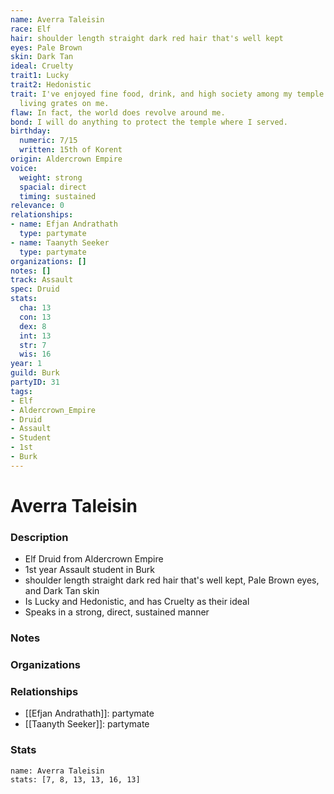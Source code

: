 ```yaml
---
name: Averra Taleisin
race: Elf
hair: shoulder length straight dark red hair that's well kept
eyes: Pale Brown
skin: Dark Tan
ideal: Cruelty
trait1: Lucky
trait2: Hedonistic
trait: I've enjoyed fine food, drink, and high society among my temple's elite. Rough
  living grates on me.
flaw: In fact, the world does revolve around me.
bond: I will do anything to protect the temple where I served.
birthday:
  numeric: 7/15
  written: 15th of Korent
origin: Aldercrown Empire
voice:
  weight: strong
  spacial: direct
  timing: sustained
relevance: 0
relationships:
- name: Efjan Andrathath
  type: partymate
- name: Taanyth Seeker
  type: partymate
organizations: []
notes: []
track: Assault
spec: Druid
stats:
  cha: 13
  con: 13
  dex: 8
  int: 13
  str: 7
  wis: 16
year: 1
guild: Burk
partyID: 31
tags:
- Elf
- Aldercrown_Empire
- Druid
- Assault
- Student
- 1st
- Burk
---
```

# Averra Taleisin
### Description
- Elf Druid from Aldercrown Empire
- 1st year Assault student in Burk
- shoulder length straight dark red hair that's well kept, Pale Brown eyes, and Dark Tan skin
- Is Lucky and Hedonistic, and has Cruelty as their ideal
- Speaks in a strong, direct, sustained manner

### Notes

### Organizations

### Relationships
- [[Efjan Andrathath]]: partymate
- [[Taanyth Seeker]]: partymate

### Stats
```statblock
name: Averra Taleisin
stats: [7, 8, 13, 13, 16, 13]
```